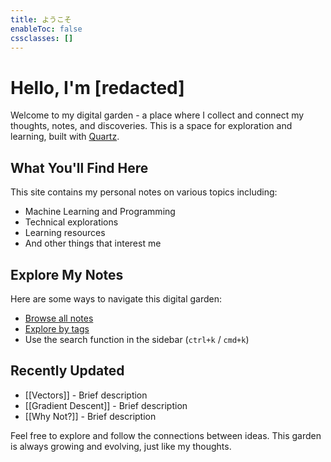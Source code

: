 ```yaml
---
title: ようこそ
enableToc: false
cssclasses: []
---
```


# Hello, I'm [redacted]

Welcome to my digital garden - a place where I collect and connect my thoughts, notes, and discoveries. This is a space for exploration and learning, built with [Quartz](https://quartz.jzhao.xyz/).

## What You'll Find Here

This site contains my personal notes on various topics including:

- Machine Learning and Programming
- Technical explorations
- Learning resources
- And other things that interest me

## Explore My Notes

Here are some ways to navigate this digital garden:

- [Browse all notes](/notes)
- [Explore by tags](/tags)
- Use the search function in the sidebar (`ctrl+k` / `cmd+k`)

## Recently Updated

- [[Vectors]] - Brief description
- [[Gradient Descent]] - Brief description
- [[Why Not?]] - Brief description

Feel free to explore and follow the connections between ideas. This garden is always growing and evolving, just like my thoughts.

